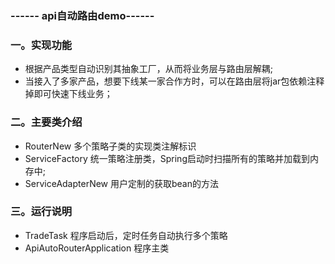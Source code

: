 ### ------ api自动路由demo------

### 一。实现功能
- 根据产品类型自动识别其抽象工厂，从而将业务层与路由层解耦;
- 当接入了多家产品，想要下线某一家合作方时，可以在路由层将jar包依赖注释掉即可快速下线业务；

### 二。主要类介绍
- RouterNew                     多个策略子类的实现类注解标识
- ServiceFactory                统一策略注册类，Spring启动时扫描所有的策略并加载到内存中;
- ServiceAdapterNew             用户定制的获取bean的方法

### 三。运行说明
- TradeTask                     程序启动后，定时任务自动执行多个策略
- ApiAutoRouterApplication      程序主类
